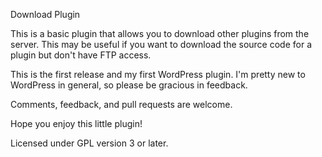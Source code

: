 Download Plugin

This is a basic plugin that allows you to download other plugins from the server.
This may be useful if you want to download the source code for a plugin but don't have FTP access.

This is the first release and my first WordPress plugin. I'm pretty new to WordPress in general,
so please be gracious in feedback.

Comments, feedback, and pull requests are welcome.

Hope you enjoy this little plugin!

Licensed under GPL version 3 or later.